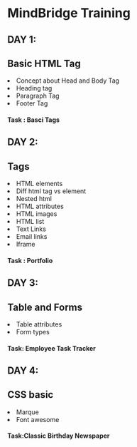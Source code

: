 # MindBridge Training

<h2>DAY 1:</h2>
<h2>Basic HTML Tag</h2> 
<li>Concept about Head and Body Tag</li>
<li>Heading tag</li>
<li>Paragraph Tag</li>
<li>Footer Tag</li>
<h4>Task : Basci Tags</h4>

<h2>DAY 2:</h2>
<h2>Tags</h2>
<li>HTML elements</li>
<li>Diff html tag vs element</li>
<li>Nested html</li>
<li>HTML attributes</li>
<li>HTML images</li>
<li>HTML list</li>
<li>Text Links</li>
<li>Email links </li>
<li>Iframe</li>
<h4>Task : Portfolio</h4>
  
<h2>DAY 3:</h2>
<h2>Table and Forms</h2>
<li>Table attributes</li>
<li>Form types</li>
<h4>Task: Employee Task Tracker</h4>

<h2>DAY 4:</h2>
<h2>CSS basic</h2>
<li>Marque </li>
<li>Font awesome</li>
<h4>Task:Classic Birthday Newspaper </h4>

